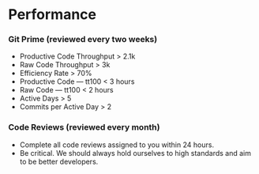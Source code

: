# Performance

### Git Prime (reviewed every two weeks)
 * Productive Code Throughput > 2.1k
 * Raw Code Throughput > 3k
 * Efficiency Rate > 70%
 * Productive Code — tt100 < 3 hours
 * Raw Code — tt100 < 2 hours
 * Active Days > 5
 * Commits per Active Day > 2

### Code Reviews (reviewed every month)
 * Complete all code reviews assigned to you within 24 hours.
 * Be critical. We should always hold ourselves to high standards and aim to be better developers.

